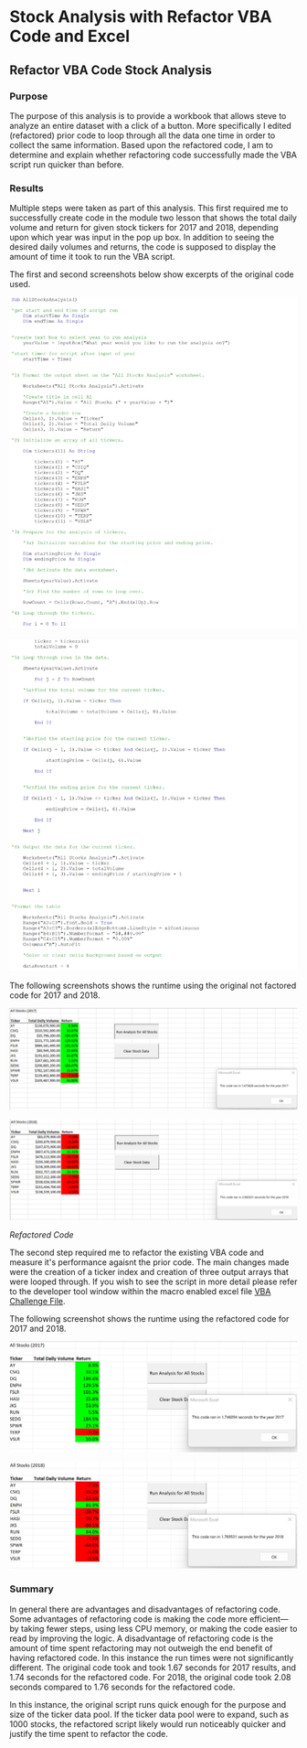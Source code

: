 # Stock Analysis with Refactor VBA Code and Excel

## Refactor VBA Code Stock Analysis

### Purpose

The purpose of this analysis is to provide a workbook that allows steve to analyze an entire dataset with a click of a button.  More specifically I edited (refactored) prior code to loop through all the data one time in order to collect the same information.  Based upon the refactored code, I am to determine and explain whether refactoring code successfully made the VBA script run quicker than before.

### Results

Multiple steps were taken as part of this analysis.  This first required me to successfully create code in the module two lesson that shows the total daily volume and return for given stock tickers for 2017 and 2018, depending upon which year was input in the pop up box.  In addition to seeing the desired daily volumes and returns, the code is supposed to display the amount of time it took to run the VBA script.  

The first and second screenshots below show excerpts of the original code used.

![This is an image](Resources/NotFactored_VBA_Script_pt1.png)

![This is an image](Resources/NotFactored_VBA_Script_pt2.png)

The following screenshots shows the runtime using the original not factored code for 2017 and 2018.

![This is an image](Resources/NotFactored_VBA_Challenge_2017.png)

![This is an image](Resources/NotFactored_VBA_Challenge_2018.png)

*Refactored Code*

The second step required me to refactor the existing VBA code and measure it's performance agaisnt the prior code.  The main changes made were the creation of a ticker index and creation of three output arrays that were looped through.  If you wish to see the script in more detail please refer to the developer tool window within the macro enabled excel file [VBA Challenge File](VBA_Challenge.xlsm).

The following screenshot shows the runtime using the refactored code for 2017 and 2018.

![This is an image](Resources/VBA_Challenge_2017.png)

![This is an image](Resources/VBA_Challenge_2018.png)



### Summary

In general there are advantages and disadvantages of refactoring code.  Some advantages of refactoring code is making the code more efficient—by taking fewer steps, using less CPU memory, or making the code easier to read by improving the logic.  A disadvantage of refactoring code is the amount of time spent refactoring may not outweigh the end benefit of having refactored code.  In this instance the run times were not significantly different.  The original code took and took 1.67 seconds for 2017 results, and 1.74 seconds for the refactored code.  For 2018, the original code took 2.08 seconds compared to 1.76 seconds for the refactored code.

In this instance, the original script runs quick enough for the purpose and size of the ticker data pool.  If the ticker data pool were to expand, such as 1000 stocks, the refactored script likely would run noticeably quicker and justify the time spent to refactor the code.
